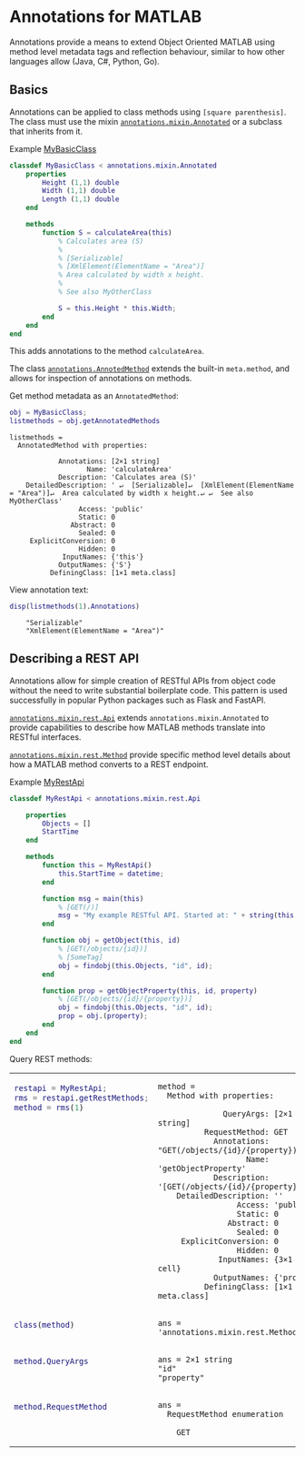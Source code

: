 # Annotations for MATLAB

Annotations provide a means to extend Object Oriented MATLAB using method level metadata tags and reflection behaviour, similar to how other languages allow (Java, C#, Python, Go).

## Basics
Annotations can be applied to class methods using `[square parenthesis]`. The class must use the mixin [`annotations.mixin.Annotated`](src/+annotations/+mixin/Annotated.m) or a subclass that inherits from it.

Example [MyBasicClass](examples/MyBasicClass.m)
```matlab
classdef MyBasicClass < annotations.mixin.Annotated
    properties
        Height (1,1) double
        Width (1,1) double
        Length (1,1) double
    end

    methods
        function S = calculateArea(this)
            % Calculates area (S) 
            %
            % [Serializable]
            % [XmlElement(ElementName = "Area")]
            % Area calculated by width x height.
            %
            % See also MyOtherClass

            S = this.Height * this.Width;
        end
    end
end
```
This adds annotations to the method `calculateArea`.

The class [`annotations.AnnotedMethod`](src/+annotations/AnnotatedMethod.m) extends the built-in `meta.method`, and allows for inspection of annotations on methods.

Get method metadata as an `AnnotatedMethod`:

```matlab
obj = MyBasicClass;
listmethods = obj.getAnnotatedMethods
```

```
listmethods = 
  AnnotatedMethod with properties:

            Annotations: [2×1 string]
                   Name: 'calculateArea'
            Description: 'Calculates area (S)'
    DetailedDescription: ' ↵  [Serializable]↵  [XmlElement(ElementName = "Area")]↵  Area calculated by width x height.↵ ↵  See also MyOtherClass'
                 Access: 'public'
                 Static: 0
               Abstract: 0
                 Sealed: 0
     ExplicitConversion: 0
                 Hidden: 0
             InputNames: {'this'}
            OutputNames: {'S'}
          DefiningClass: [1×1 meta.class]

```

View annotation text:
```matlab
disp(listmethods(1).Annotations)
```
```
    "Serializable"
    "XmlElement(ElementName = "Area")"
```

## Describing a REST API
Annotations allow for simple creation of RESTful APIs from object code without the need to write substantial boilerplate code. This pattern is used successfully in popular Python packages such as Flask and FastAPI.

[`annotations.mixin.rest.Api`](src/+annotations/+mixin/+rest/Api.m) extends `annotations.mixin.Annotated` to provide capabilities to describe how MATLAB methods translate into RESTful interfaces.

[`annotations.mixin.rest.Method`](src/+annotations/+mixin/+rest/Method.m) provide specific method level details about how a MATLAB method converts to a REST endpoint.

Example [MyRestApi](examples/MyRestApi.m)
```matlab
classdef MyRestApi < annotations.mixin.rest.Api

    properties
        Objects = []
        StartTime
    end

    methods
        function this = MyRestApi()
            this.StartTime = datetime;
        end

        function msg = main(this)
            % [GET(/)]
            msg = "My example RESTful API. Started at: " + string(this.StartTime);
        end

        function obj = getObject(this, id)
            % [GET(/objects/{id})]
            % [SomeTag]
            obj = findobj(this.Objects, "id", id);
        end

        function prop = getObjectProperty(this, id, property)
            % [GET(/objects/{id}/{property})]
            obj = findobj(this.Objects, "id", id);
            prop = obj.(property);
        end
    end
end

```
Query REST methods:

<table>
<tr>
<td style=vertical-align:top>

```matlab
restapi = MyRestApi;
rms = restapi.getRestMethods;
method = rms(1)
```

</td>
<td style=vertical-align:top>

```
method = 
  Method with properties:

              QueryArgs: [2×1 string]
          RequestMethod: GET
            Annotations: "GET(/objects/{id}/{property})"
                   Name: 'getObjectProperty'
            Description: '[GET(/objects/{id}/{property})]'
    DetailedDescription: ''
                 Access: 'public'
                 Static: 0
               Abstract: 0
                 Sealed: 0
     ExplicitConversion: 0
                 Hidden: 0
             InputNames: {3×1 cell}
            OutputNames: {'prop'}
          DefiningClass: [1×1 meta.class]
```

</td>
</tr>
<tr>
<td style=vertical-align:top>

```matlab
class(method)
```

</td>
<td style=vertical-align:top>

```
ans = 'annotations.mixin.rest.Method'
```

</td>
</tr>

<tr>
<td style=vertical-align:top>

```matlab
method.QueryArgs
```

</td>
<td style=vertical-align:top>

```
ans = 2×1 string    
"id"         
"property"   
```

</td>
</tr>

<tr>
<td style=vertical-align:top>

```matlab
method.RequestMethod
```

</td>
<td style=vertical-align:top>

```
ans = 
  RequestMethod enumeration

    GET  
```

</td>
</tr>

</table>
